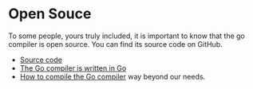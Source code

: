 # Open Souce

To some people, yours truly included, it is important to know that the go compiler is open source. You can find its source code on GitHub.


* [Source code](https://github.com/golang/go)
* [The Go compiler is written in Go](https://blog.golang.org/go1.5)
* [How to compile the Go compiler](https://golang.org/doc/install/source) way beyond our needs.



